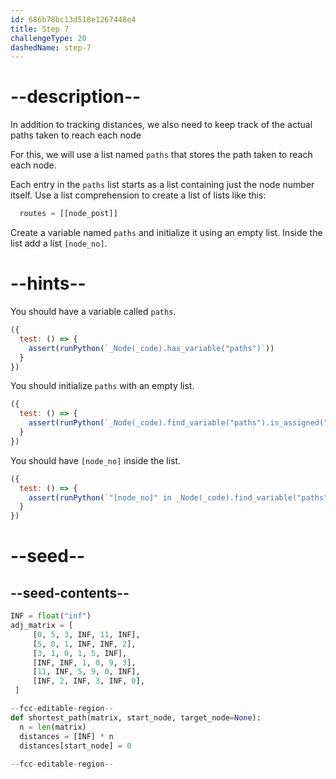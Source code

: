 ```yaml
---
id: 686b78bc13d518e1267448e4
title: Step 7
challengeType: 20
dashedName: step-7
---
```


# --description--

In addition to tracking distances, we also need to keep track of the actual paths taken to reach each node

For this, we will use a list named `paths` that stores the path taken to reach each node.

Each entry in the `paths` list starts as a list containing just the node number itself. Use a list comprehension to create a list of lists like this:

```py
  routes = [[node_post]]
```

Create a variable named `paths` and initialize it using an empty list. Inside the list add a list `[node_no]`. 

# --hints--

You should have a variable called `paths`.

```js
({
  test: () => {
    assert(runPython(`_Node(_code).has_variable("paths")`))
  }
})
```

You should initialize `paths` with an empty list.

```js
({
  test: () => {
    assert(runPython(`_Node(_code).find_variable("paths").is_assigned("[]")`))
  }
})
```

You should have `[node_no]` inside the list.

```js
({
  test: () => {
    assert(runPython(`"[node_no]" in _Node(_code).find_variable("paths").source()`))
  }
})
```

# --seed--

## --seed-contents--

```py
INF = float("inf")
adj_matrix = [
     [0, 5, 3, INF, 11, INF],
     [5, 0, 1, INF, INF, 2],
     [3, 1, 0, 1, 5, INF],
     [INF, INF, 1, 0, 9, 3],
     [11, INF, 5, 9, 0, INF],
     [INF, 2, INF, 3, INF, 0],
 ]

--fcc-editable-region--
def shortest_path(matrix, start_node, target_node=None):
  n = len(matrix)
  distances = [INF] * n
  distances[start_node] = 0
  
--fcc-editable-region--
```
